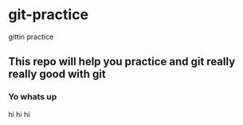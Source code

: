 # git-practice
gittin practice

## This repo will help you practice and git really really good with git

### Yo whats up

hi hi hi 